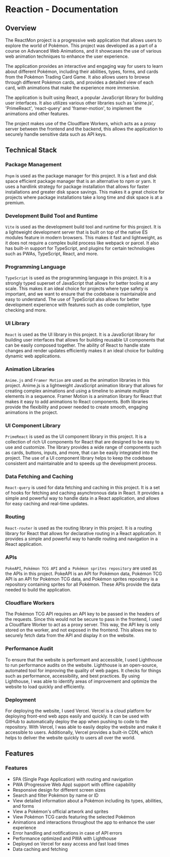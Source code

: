 # Reaction - Documentation

## Overview

The ReactMon project is a progressive web application that allows users to explore the world of
Pokémon. This project was developed as a part of a course on Advanced Web Animations, and it
showcases the use of various web animation techniques to enhance the user experience.

The application provides an interactive and engaging way for users to learn about different Pokémon,
including their abilities, types, forms, and cards from the Pokémon Trading Card Game. It also
allows users to browse through different Pokémon cards, and provides a detailed view of each card,
with animations that make the experience more immersive.

The application is built using React, a popular JavaScript library for building user interfaces. It
also utilizes various other libraries such as 'anime.js', 'PrimeReact', 'react-query' and
'framer-motion', to implement the animations and other features.

The project makes use of the Cloudflare Workers, which acts as a proxy server between the frontend
and the backend, this allows the application to securely handle sensitive data such as API keys.

## Technical Stack

### Package Management

`Pnpm` is used as the package manager for this project. It is a fast and disk space efficient
package
manager that is an alternative to npm or yarn. It uses a hardlink strategy for package installation
that allows for faster installations and greater disk space savings. This makes it a great choice
for projects where package installations take a long time and disk space is at a premium.

### Development Build Tool and Runtime

`Vite` is used as the development build tool and runtime for this project. It is a lightweight
development server that is built on top of the native ES modules feature in modern browsers. This
makes it fast and lightweight, as it does not require a complex build process like webpack or
parcel. It also has built-in support for TypeScript, and plugins for certain technologies such as
PWAs, TypeScript, React, and more.

### Programming Language

`TypeScript` is used as the programming language in this project. It is a strongly typed superset of
JavaScript that allows for better tooling at any scale. This makes it an ideal choice for projects
where type safety is important, and we want to ensure that the codebase is maintainable and easy to
understand. The use of TypeScript also allows for better development experience with features such
as code completion, type checking and more.

### UI Library

`React` is used as the UI library in this project. It is a JavaScript library for building user
interfaces that allows for building reusable UI components that can be easily composed together.
The ability of React to handle state changes and render updates efficiently makes it an ideal choice
for building dynamic web applications.

### Animation Libraries

`Anime.js` and `Framer Motion` are used as the animation libraries in this project. Anime.js is a
lightweight JavaScript animation library that allows for creating complex animations and using a
timeline to animate multiple elements in a sequence. Framer Motion is a animation library for React
that makes it easy to add animations to React components. Both libraries provide the flexibility and
power needed to create smooth, engaging animations in the project.

### UI Component Library

`PrimeReact` is used as the UI component library in this project. It is a collection of rich UI
components for React that are designed to be easy to use and customize. The library provides a wide
range of components such as cards, buttons, inputs, and more, that can be easily integrated into the
project. The use of a UI component library helps to keep the codebase consistent and maintainable
and to speeds up the development process.

### Data Fetching and Caching

`React-query` is used for data fetching and caching in this project. It is a set of hooks for
fetching and caching asynchronous data in React. It provides a simple and powerful way to handle
data in a React application, and allows for easy caching and real-time updates.

### Routing

`React-router` is used as the routing library in this project. It is a routing library for React
that allows for declarative routing in a React application. It provides a simple and powerful way to
handle routing and navigation in a React application.

### APIs

`PokeAPI`, `Pokémon TCG API` and `a Pokémon sprites repository` are used as the APIs in this
project. PokeAPI is an API for Pokémon data, Pokémon TCG API is an API for Pokémon TCG data, and
Pokémon sprites repository is a repository containing sprites for all Pokémon. These APIs provide
the data needed to build the application.

### Cloudflare Workers

The Pokémon TCG API requires an API key to be passed in the headers of the requests. Since this
would not be secure to pass in the frontend, I used a Cloudflare Worker to act as a proxy server.
This way, the API key is only stored on the worker, and not exposed in the frontend. This allows me
to securely fetch data from the API and display it on the website.

### Performance Audit

To ensure that the website is performant and accessible, I used Lighthouse to run performance audits
on the website. Lighthouse is an open-source, automated tool for improving the quality of web pages.
It checks for things such as performance, accessibility, and best practices. By using Lighthouse, I
was able to identify areas of improvement and optimize the website to load quickly and efficiently.

### Deployment

For deploying the website, I used Vercel. Vercel is a cloud platform for deploying front-end web
apps easily and quickly. It can be used with GitHub to automatically deploy the app when pushing to
code to the repository. With Vercel, I was able to easily deploy the website and make it accessible
to users. Additionally, Vercel provides a built-in CDN, which helps to deliver the website quickly
to users all over the world.

## Features

### Features

- SPA (Single Page Application) with routing and navigation
- PWA (Progressive Web App) support with offline capability
- Responsive design for different screen sizes
- Search and filter Pokémon by name or ID
- View detailed information about a Pokémon including its types, abilities, and forms
- View a Pokémon's official artwork and sprites
- View Pokémon TCG cards featuring the selected Pokémon
- Animations and interactions throughout the app to enhance the user experience
- Error handling and notifications in case of API errors
- Performance optimized and PWA with Lighthouse
- Deployed on Vercel for easy access and fast load times
- Data caching and fetching
